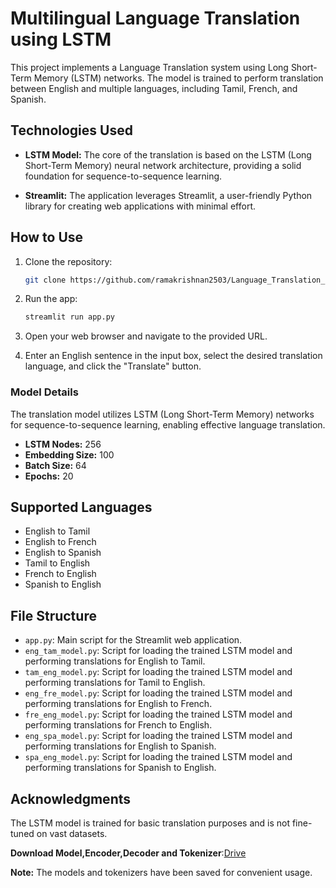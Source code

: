 # Multilingual Language Translation using LSTM

This project implements a Language Translation system using Long Short-Term Memory (LSTM) networks. The model is trained to perform translation between English and multiple languages, including Tamil, French, and Spanish.

## Technologies Used

- **LSTM Model:** The core of the translation is based on the LSTM (Long Short-Term Memory) neural network architecture, providing a solid foundation for sequence-to-sequence learning.

- **Streamlit:** The application leverages Streamlit, a user-friendly Python library for creating web applications with minimal effort.

## How to Use

1. Clone the repository:

    ```bash
    git clone https://github.com/ramakrishnan2503/Language_Translation_using_LSTM.git
    ```


2. Run the app:

    ```bash
    streamlit run app.py
    ```

3. Open your web browser and navigate to the provided URL.

4. Enter an English sentence in the input box, select the desired translation language, and click the "Translate" button.
   
### Model Details

The translation model utilizes LSTM (Long Short-Term Memory) networks for sequence-to-sequence learning, enabling effective language translation.
- **LSTM Nodes:** 256
- **Embedding Size:** 100
- **Batch Size:** 64
- **Epochs:** 20

## Supported Languages

- English to Tamil
- English to French
- English to Spanish
- Tamil to English
- French to English
- Spanish to English

## File Structure

- `app.py`: Main script for the Streamlit web application.
- `eng_tam_model.py`: Script for loading the trained LSTM model and performing translations for English to Tamil.
- `tam_eng_model.py`: Script for loading the trained LSTM model and performing translations for Tamil to English.
- `eng_fre_model.py`: Script for loading the trained LSTM model and performing translations for English to French.
- `fre_eng_model.py`: Script for loading the trained LSTM model and performing translations for French to English.
- `eng_spa_model.py`: Script for loading the trained LSTM model and performing translations for English to Spanish.
- `spa_eng_model.py`: Script for loading the trained LSTM model and performing translations for Spanish to English.
  
## Acknowledgments

The LSTM model is trained for basic translation purposes and is not fine-tuned on vast datasets.

**Download Model,Encoder,Decoder and Tokenizer**:[Drive](https://drive.google.com/drive/folders/1U31eq0EmvcbfD82i6P46XFcBCa6uuGKq?usp=sharing)

**Note:** The models and tokenizers have been saved for convenient usage.

